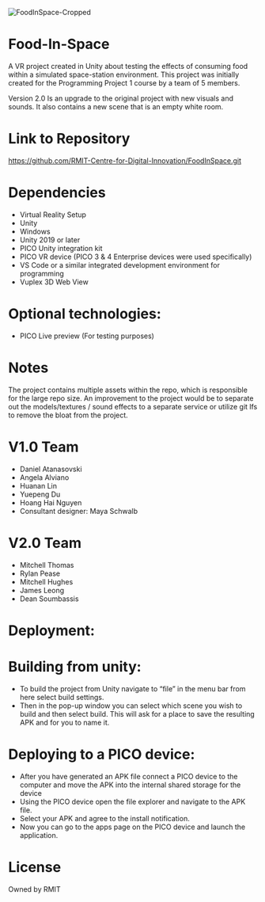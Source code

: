 ![FoodInSpace-Cropped](https://user-images.githubusercontent.com/40650169/172394524-fc23bdda-22b8-4265-8088-018dcf93d1f5.png)

# Food-In-Space
A VR project created in Unity about testing the effects of consuming food within a simulated space-station environment. This project was initially created for the Programming Project 1 course by a team of 5 members. 

Version 2.0 Is an upgrade to the original project with new visuals and sounds. It also contains a new scene that is an empty white room. 

# Link to Repository
https://github.com/RMIT-Centre-for-Digital-Innovation/FoodInSpace.git

# Dependencies
- Virtual Reality Setup
- Unity
- Windows
- Unity 2019 or later 
- PICO Unity integration kit 
- PICO VR device (PICO 3 & 4 Enterprise devices were used specifically) 
- VS Code or a similar integrated development environment for programming 
- Vuplex 3D Web View   
# Optional technologies: 
- PICO Live preview (For testing purposes) 


# Notes
The project contains multiple assets within the repo, which is responsible for the large repo size. An improvement to the project would be to separate out the models/textures / sound effects to a separate service or utilize git lfs to remove the bloat from the project.

# V1.0 Team
- Daniel Atanasovski
- Angela Alviano
- Huanan Lin
- Yuepeng Du
- Hoang Hai Nguyen
- Consultant designer: Maya Schwalb

# V2.0 Team
- Mitchell Thomas
- Rylan Pease
- Mitchell Hughes
- James Leong
- Dean Soumbassis

# Deployment:

# Building from unity: 
- To build the project from Unity navigate to “file” in the menu bar from here select build settings. 
- Then in the pop-up window you can select which scene you wish to build and then select build. This will ask for a place to save the resulting APK and for you to name it.  

# Deploying to a PICO device: 
- After you have generated an APK file connect a PICO device to the computer and move the APK into the internal shared storage for the device  
- Using the PICO device open the file explorer and navigate to the APK file. 
- Select your APK and agree to the install notification.  
- Now you can go to the apps page on the PICO device and launch the application.  

# License
Owned by RMIT
